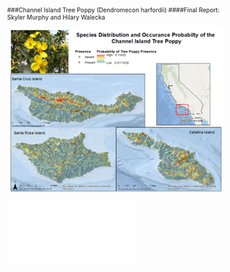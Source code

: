 ###Channel Island Tree Poppy (Dendromecon harfordii)
####Final Report: Skyler Murphy and Hilary Walecka

![](img/ChannelIslandPoppy.png)

![](report/FinalReport.pdf) 